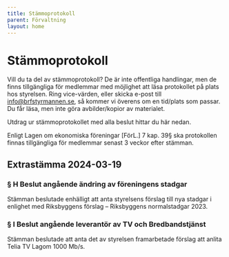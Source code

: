```yaml
---
title: Stämmoprotokoll
parent: Förvaltning
layout: home
---
```


# Stämmoprotokoll

Vill du ta del av stämmoprotokoll? De är inte offentliga handlingar, men de finns tillgängliga för medlemmar med möjlighet att läsa protokollet på plats hos styrelsen. Ring vice-värden, eller skicka e-post till info@brfstyrmannen.se, så kommer vi överens om en tid/plats som passar. Du får läsa, men inte göra avbilder/kopior av materialet.

Utdrag ur stämmoprotokollet med alla beslut hittar du här nedan.

Enligt Lagen om ekonomiska föreningar [FörL.] 7 kap. 39§ ska protokollen finnas tillgängliga för medlemmar senast 3 veckor efter stämman.

## Extrastämma 2024-03-19

### § H Beslut angående ändring av föreningens stadgar

Stämman beslutade enhälligt att anta styrelsens förslag till nya stadgar i enlighet med Riksbyggens förslag – Riksbyggens normalstadgar 2023.

### § I Beslut angående leverantör av TV och Bredbandstjänst

Stämman beslutade att anta det av styrelsen framarbetade förslag att anlita Telia TV Lagom 1000 Mb/s.
